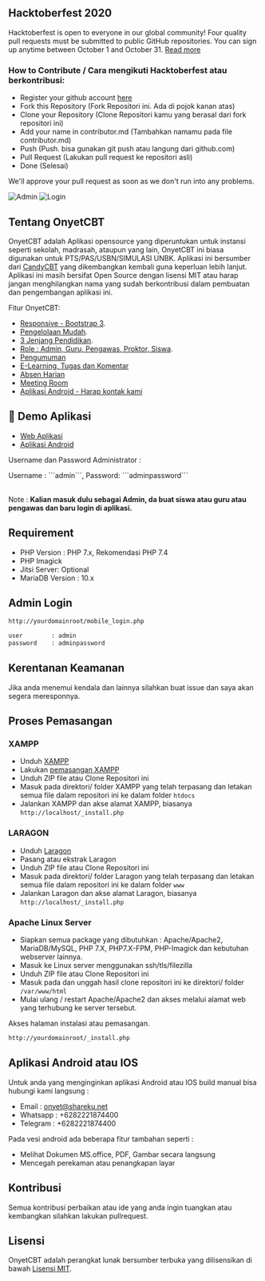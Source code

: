 ## Hacktoberfest 2020

Hacktoberfest is open to everyone in our global community! Four quality pull requests must be submitted to public GitHub repositories. You can sign up anytime between October 1 and October 31. [Read more](https://hacktoberfest.digitalocean.com/)

### How to Contribute / Cara mengikuti Hacktoberfest atau berkontribusi:

- Register your github account [here](https://hacktoberfest.digitalocean.com/)
- Fork this Repository (Fork Repositori ini. Ada di pojok kanan atas)
- Clone your Repository (Clone Repositori kamu yang berasal dari fork repositori ini)
- Add your name in contributor.md (Tambahkan namamu pada file contributor.md)
- Push (Push. bisa gunakan git push atau langung dari github.com)
- Pull Request (Lakukan pull request ke repositori asli)
- Done (Selesai)

We'll approve your pull request as soon as we don't run into any problems.

![Admin](https://shareku.net/admin.png)
![Login](https://shareku.net/screencapture-apiq-host-mobile_login-php-1602340283880.png)

## Tentang OnyetCBT

OnyetCBT adalah Aplikasi opensource yang diperuntukan untuk instansi seperti sekolah, madrasah, ataupun yang lain, OnyetCBT ini biasa digunakan untuk PTS/PAS/USBN/SIMULASI UNBK. Aplikasi ini bersumber dari [CandyCBT](https://cbtcandy.com) yang dikembangkan kembali guna keperluan lebih lanjut. Aplikasi ini masih bersifat Open Source dengan lisensi MIT atau harap jangan menghilangkan nama yang sudah berkontribusi dalam pembuatan dan pengembangan aplikasi ini.

Fitur OnyetCBT:

- [Responsive - Bootstrap 3](https://getbootstrap.com/docs/3.3).
- [Pengelolaan Mudah](https://shareku.net).
- [3 Jenjang Pendidikan](https://shareku.net).
- [Role : Admin, Guru, Pengawas, Proktor, Siswa](https://shareku.net).
- [Pengumuman](https://shareku.net)
- [E-Learning, Tugas dan Komentar](https://shareku.net)
- [Absen Harian](https://shareku.net)
- [Meeting Room](https://jitsi.github.io/handbook/docs/devops-guide/devops-guide-start)
- [Aplikasi Android - Harap kontak kami](mailto:onyet@shareku.net)

## 🥳 Demo Aplikasi

- [Web Aplikasi](https://demo.shareku.net/cbt)
- [Aplikasi Android](https://demo.shareku.net/cbt/aplikasi_demo.apk)

<p align="left">Username dan Password Administrator :</p>
<p align="left">Username : ```admin```, Password: ```adminpassword```</p><br>
Note : <b>Kalian masuk dulu sebagai Admin, da buat siswa atau guru atau pengawas dan baru login di aplikasi.</b>

## Requirement

- PHP Version : PHP 7.x, Rekomendasi PHP 7.4
- PHP Imagick
- Jitsi Server: Optional
- MariaDB Version : 10.x

## Admin Login

```bash
http://yourdomainroot/mobile_login.php

user		: admin
password	: adminpassword
```

## Kerentanan Keamanan

Jika anda menemui kendala dan lainnya silahkan buat issue dan saya akan segera meresponnya.

## Proses Pemasangan

### XAMPP

- Unduh [XAMPP](https://www.apachefriends.org/download.html)
- Lakukan [pemasangan XAMPP](https://www.wikihow.com/Install-the-Apache-Web-Server-on-a-Windows-PC)
- Unduh ZIP file atau Clone Repositori ini
- Masuk pada direktori/ folder XAMPP yang telah terpasang dan letakan semua file dalam repositori ini ke dalam folder ``htdocs``
- Jalankan XAMPP dan akse alamat XAMPP, biasanya ``http://localhost/_install.php``

### LARAGON

- Unduh [Laragon](https://laragon.org/download/index.html)
- Pasang atau ekstrak Laragon
- Unduh ZIP file atau Clone Repositori ini
- Masuk pada direktori/ folder Laragon yang telah terpasang dan letakan semua file dalam repositori ini ke dalam folder ``www``
- Jalankan Laragon dan akse alamat Laragon, biasanya ``http://localhost/_install.php``

### Apache Linux Server

- Siapkan semua package yang dibutuhkan : Apache/Apache2, MariaDB/MySQL, PHP 7.X, PHP7.X-FPM, PHP-Imagick dan kebutuhan webserver lainnya.
- Masuk ke Linux server menggunakan ssh/tls/filezilla
- Unduh ZIP file atau Clone Repositori ini
- Masuk pada dan unggah hasil clone repositori ini ke direktori/ folder ``/var/www/html``
- Mulai ulang / restart Apache/Apache2 dan akses melalui alamat web yang terhubung ke server tersebut.

Akses halaman instalasi atau pemasangan.
```bash
http://yourdomainroot/_install.php
```

## Aplikasi Android atau IOS

Untuk anda yang menginginkan aplikasi Android atau IOS build manual bisa hubungi kami langsung :
- Email : onyet@shareku.net
- Whatsapp : +6282221874400
- Telegram : +6282221874400

Pada vesi android ada beberapa fitur tambahan seperti :
- Melihat Dokumen MS.office, PDF, Gambar secara langsung
- Mencegah perekaman atau penangkapan layar

## Kontribusi

Semua kontribusi perbaikan atau ide yang anda ingin tuangkan atau kembangkan silahkan lakukan pullrequest.

## Lisensi

OnyetCBT adalah perangkat lunak bersumber terbuka yang dilisensikan di bawah [Lisensi MIT](https://opensource.org/licenses/MIT).
